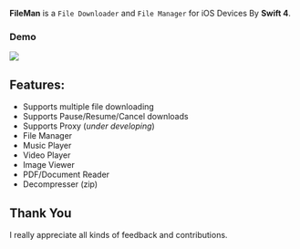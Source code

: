 **FileMan** is a `File Downloader` and `File Manager` for iOS Devices By **Swift 4**.

### Demo


![](https://github.com/TheM4hd1/FileMan/blob/master/Screenshots/Demo.gif)


## Features:

* Supports multiple file downloading
* Supports Pause/Resume/Cancel downloads
* Supports Proxy (_under developing_)
* File Manager
* Music Player
* Video Player
* Image Viewer
* PDF/Document Reader
* Decompresser (zip)

## Thank You

I really appreciate all kinds of feedback and contributions.
